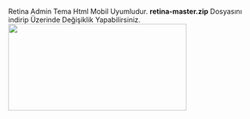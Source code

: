 Retina Admin Tema Html Mobil Uyumludur.
<b>retina-master.zip</b> Dosyasını indirip Üzerinde Değişiklik Yapabilirsiniz.
<img style="-webkit-user-select: none;margin: auto;cursor: zoom-in;" src="https://raw.githubusercontent.com/meseburak/adminhtml/main/gorunum.png" width="360" height="176">
